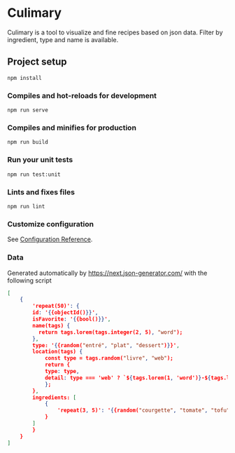 # Culimary

Culimary is a tool to visualize and fine recipes based on json data. Filter by ingredient, type and name is available.

## Project setup

```
npm install
```

### Compiles and hot-reloads for development

```
npm run serve
```

### Compiles and minifies for production

```
npm run build
```

### Run your unit tests

```
npm run test:unit
```

### Lints and fixes files

```
npm run lint
```

### Customize configuration

See [Configuration Reference](https://cli.vuejs.org/config/).

### Data

Generated automatically by https://next.json-generator.com/ with the following script

```json
[
    {
        'repeat(50)': {
        id: '{{objectId()}}',
        isFavorite: '{{bool()}}',
        name(tags) {
          return tags.lorem(tags.integer(2, 5), "word");
        },
        type: '{{random("entré", "plat", "dessert")}}',
        location(tags) {
            const type = tags.random("livre", "web");
            return {
            type: type,
            detail: type === 'web' ? `${tags.lorem(1, 'word')}-${tags.lorem(1, 'word')}${tags.domainZone()}` : tags.lorem(3, 'word')
            };
        },
        ingredients: [
            {
                'repeat(3, 5)': '{{random("courgette", "tomate", "tofu", "pamplemousse", "fenouil", "choux-fleur", "chocolat", "riz", "courge", "maïs")}}'
            }
        ]
        }
    }
]
```
